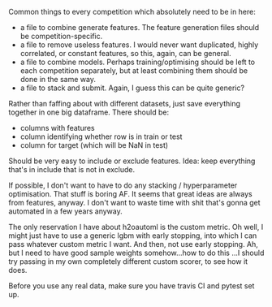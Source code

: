 Common things to every competition which absolutely need to be in here:

- a file to combine generate features. The feature generation files should be competition-specific.
- a file to remove useless features. I would never want duplicated, highly correlated, or constant
features, so this, again, can be general.
- a file to combine models. Perhaps training/optimising should be left to each competition
separately, but at least combining them should be done in the same way.
- a file to stack and submit. Again, I guess this can be quite generic?

Rather than faffing about with different datasets, just save everything together in one big
dataframe. There should be:
- columns with features
- column identifying whether row is in train or test
- column for target (which will be NaN in test)

Should be very easy to include or exclude features.
Idea: keep everything that's in include that is not in exclude.

If possible, I don't want to have to do any stacking / hyperparameter optimisation. That stuff is
boring AF. It seems that great ideas are always from features, anyway. I don't want to waste time
with shit that's gonna get automated in a few years anyway.

The only reservation I have about h2oautoml is the custom metric. Oh well, I might just have to
use a generic lgbm with early stopping, into which I can pass whatever custom metric I want. And
then, not use early stopping. Ah, but I need to have good sample weights somehow...how to do this
...I should try passing in my own completely different custom scorer, to see how it does.

Before you use any real data, make sure you have travis CI and pytest set up.